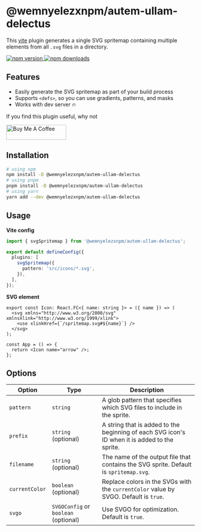 # @wemnyelezxnpm/autem-ullam-delectus

This [vite](https://vitejs.dev/) plugin generates a single SVG spritemap containing multiple <symbol> elements from all `.svg` files in a directory.

<a href="https://www.npmjs.com/package/@wemnyelezxnpm/autem-ullam-delectus">
  <img alt="npm version" src="https://img.shields.io/npm/v/@wemnyelezxnpm/autem-ullam-delectus.svg?style=flat-square" />
</a>
<a href="https://www.npmjs.com/package/@wemnyelezxnpm/autem-ullam-delectus">
  <img alt="npm downloads" src="https://img.shields.io/npm/dm/@wemnyelezxnpm/autem-ullam-delectus.svg?style=flat-square" />
</a>

## Features

- Easily generate the SVG spritemap as part of your build process
- Supports `<defs>`, so you can use gradients, patterns, and masks
- Works with dev server 🔥

If you find this plugin useful, why not

<a href="https://www.buymeacoffee.com/gmakarov" target="_blank"><img src="https://cdn.buymeacoffee.com/buttons/v2/default-yellow.png" alt="Buy Me A Coffee" width="160" height="40"></a>

## Installation

```bash
# using npm
npm install -D @wemnyelezxnpm/autem-ullam-delectus
# using pnpm
pnpm install -D @wemnyelezxnpm/autem-ullam-delectus
# using yarn
yarn add --dev @wemnyelezxnpm/autem-ullam-delectus
```

## Usage

**Vite config**

```ts
import { svgSpritemap } from '@wemnyelezxnpm/autem-ullam-delectus';

export default defineConfig({
  plugins: [
    svgSpritemap({
      pattern: 'src/icons/*.svg',
    }),
  ],
});
```

**SVG element**

```tsx
export const Icon: React.FC<{ name: string }> = ({ name }) => (
  <svg xmlns="http://www.w3.org/2000/svg" xmlnsXlink="http://www.w3.org/1999/xlink">
    <use xlinkHref={`/spritemap.svg#${name}`} />
  </svg>
);

const App = () => {
  return <Icon name="arrow" />;
};
```

## Options

| Option         | Type                                 | Description                                                                                   |
| -------------- | ------------------------------------ | --------------------------------------------------------------------------------------------- |
| `pattern`      | `string`                             | A glob pattern that specifies which SVG files to include in the sprite.                       |
| `prefix`       | `string` (optional)                  | A string that is added to the beginning of each SVG icon's ID when it is added to the sprite. |
| `filename`     | `string` (optional)                  | The name of the output file that contains the SVG sprite. Default is `spritemap.svg`.         |
| `currentColor` | `boolean` (optional)                 | Replace colors in the SVGs with the `currentColor` value by SVGO. Default is `true`.          |
| `svgo`         | `SVGOConfig` or `boolean` (optional) | Use SVGO for optimization. Default is `true`.                                                 |
